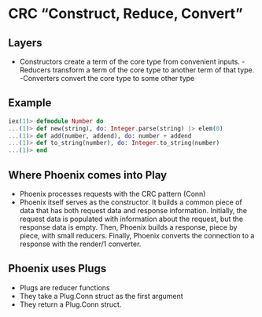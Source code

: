 # CRC “Construct, Reduce, Convert”

## Layers
- Constructors create a term of the core type
from convenient inputs. 
-Reducers transform a term of the core type to
another term of that type. 
-Converters convert the core type to some other type

## Example

```elixir
iex(1)> defmodule Number do
...(1)> def new(string), do: Integer.parse(string) |> elem(0)
...(1)> def add(number, addend), do: number + addend
...(1)> def to_string(number), do: Integer.to_string(number)
...(1)> end
```

## Where Phoenix comes into Play

- Phoenix processes requests with the CRC pattern (Conn)
- Phoenix itself serves as the constructor. It builds a
common piece of data that has both request data and response information.
Initially, the request data is populated with information about the request,
but the response data is empty. Then, Phoenix builds a response, piece by
piece, with small reducers. Finally, Phoenix converts the connection to a
response with the render/1 converter.

## Phoenix uses Plugs

- Plugs are reducer functions
- They take a Plug.Conn struct as the first argument
- They return a Plug.Conn struct.
